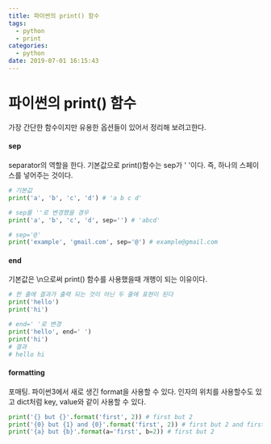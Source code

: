 ```yaml
---
title: 파이썬의 print() 함수
tags:
  - python
  - print
categories:
  - python
date: 2019-07-01 16:15:43
---
```


# 파이썬의 print() 함수

가장 간단한 함수이지만 유용한 옵션들이 있어서 정리해 보려고한다.

#### sep

separator의 역할을 한다. 기본값으로 print()함수는 sep가 ' '이다. 즉, 하나의 스페이스를 넣어주는 것이다.

```python
# 기본값
print('a', 'b', 'c', 'd') # 'a b c d'

# sep를 ''로 변경했을 경우
print('a', 'b', 'c', 'd', sep='') # 'abcd'

# sep='@'
print('example', 'gmail.com', sep='@') # example@gmail.com
```

#### end

기본값은 \n으로써 print() 함수를 사용했을때 개행이 되는 이유이다.

```python
# 한 줄에 결과가 출력 되는 것이 아닌 두 줄에 표현이 된다
print('hello')
print('hi')

# end=' '로 변경
print('hello', end=' ')
print('hi')
# 결과
# hello hi
```

#### formatting

포매팅. 파이썬3에서 새로 생긴 format을 사용할 수 있다. 인자의 위치를 사용할수도 있고 dict처럼 key, value와 같이 사용할 수 있다.

```python
print('{} but {}'.format('first', 2)) # first but 2
print('{0} but {1} and {0}'.format('first', 2)) # first but 2 and first
print('{a} but {b}'.format(a='first', b=2)) # first but 2
```
